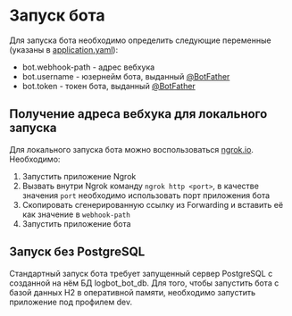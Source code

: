 # Запуск бота

Для запуска бота необходимо определить следующие переменные (указаны
в [application.yaml](src/main/resources/application.yaml)):

* bot.webhook-path - адрес вебхука
* bot.username - юзернейм бота, выданный [@BotFather](https://t.me/BotFather)
* bot.token - токен бота, выданный [@BotFather](https://t.me/BotFather)

## Получение адреса вебхука для локального запуска

Для локального запуска бота можно воспользоваться [ngrok.io](https://ngrok.io). Необходимо:

1. Запустить приложение Ngrok
2. Вызвать внутри Ngrok команду `ngrok http <port>`, в качестве значения `port` необходимо использовать порт приложения бота
3. Скопировать сгенерированную ссылку из Forwarding и вставить её как значение в `webhook-path`
4. Запустить приложение бота

## Запуск без PostgreSQL

Стандартный запуск бота требует запущенный сервер PostgreSQL с созданной на нём БД logbot_bot_db.
Для того, чтобы запустить бота с базой данных H2 в оперативной памяти, необходимо запустить приложение под профилем dev.
